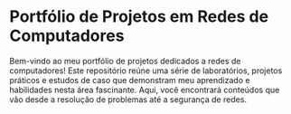  
# Portfólio de Projetos em Redes de Computadores

Bem-vindo ao meu portfólio de projetos dedicados a redes de computadores! Este repositório reúne uma série de laboratórios, projetos práticos e estudos de caso que demonstram meu aprendizado e habilidades nesta área fascinante. Aqui, você encontrará conteúdos que vão desde a resolução de problemas até a segurança de redes.

